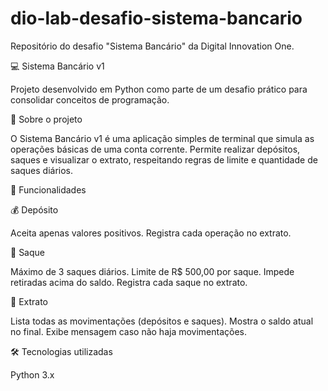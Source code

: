 # dio-lab-desafio-sistema-bancario
Repositório do desafio "Sistema Bancário" da Digital Innovation One.

  💻 Sistema Bancário v1

Projeto desenvolvido em Python como parte de um desafio prático para consolidar conceitos de programação.

  📌 Sobre o projeto

O Sistema Bancário v1 é uma aplicação simples de terminal que simula as operações básicas de uma conta corrente.
Permite realizar depósitos, saques e visualizar o extrato, respeitando regras de limite e quantidade de saques diários.

  🚀 Funcionalidades

💰 Depósito

  Aceita apenas valores positivos.
  Registra cada operação no extrato.

🏧 Saque

  Máximo de 3 saques diários.
  Limite de R$ 500,00 por saque.
  Impede retiradas acima do saldo.
  Registra cada saque no extrato.

📜 Extrato

  Lista todas as movimentações (depósitos e saques).
  Mostra o saldo atual no final.
  Exibe mensagem caso não haja movimentações.

  🛠️ Tecnologias utilizadas

  Python 3.x
